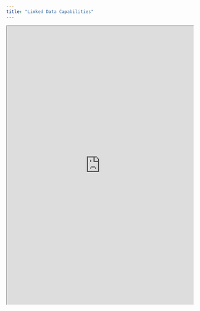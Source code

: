 ```yaml
---
title: "Linked Data Capabilities"
---
```



<iframe height="750" width="100%" src="https://ewelton.github.io/ktest/wiki.html#Linked%20Data%20Capabilities"></iframe>
